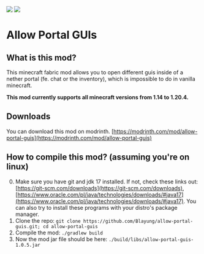 [![](https://cdn.jsdelivr.net/npm/@intergrav/devins-badges@3/assets/cozy/available/modrinth_vector.svg)](https://modrinth.com/mod/allow-portal-guis) ![](https://cdn.jsdelivr.net/npm/@intergrav/devins-badges@3/assets/cozy/unsupported/forge_vector.svg)

# Allow Portal GUIs

## What is this mod?
This minecraft fabric mod allows you to open different guis inside of a nether portal (fe. chat or the inventory), which is impossible to do in vanilla minecraft.  
  
**This mod currently supports all minecraft versions from 1.14 to 1.20.4.**

## Downloads
You can download this mod on modrinth. [https://modrinth.com/mod/allow-portal-guis](https://modrinth.com/mod/allow-portal-guis)

## How to compile this mod? (assuming you're on linux)
0. Make sure you have git and jdk 17 installed. If not, check these links out: [https://git-scm.com/downloads](https://git-scm.com/downloads), [https://www.oracle.com/pl/java/technologies/downloads/#java17](https://www.oracle.com/pl/java/technologies/downloads/#java17). You can also try to install these programs with your distro's package manager.
1. Clone the repo: `git clone https://github.com/Blayung/allow-portal-guis.git; cd allow-portal-guis`
2. Compile the mod: `./gradlew build`
3. Now the mod jar file should be here: `./build/libs/allow-portal-guis-1.0.5.jar`
